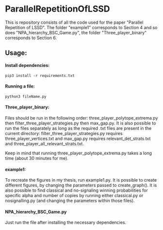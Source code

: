 # ParallelRepetitionOfLSSD
This is repository consists of all the code used for the paper "Parallel Repetition of LSSD". The folder "example1" corresponds to Section 4 and so does "NPA_hierarchy_BSC_Game.py", the folder "Three_player_binary" corresponds to Section 6.

## Usage:
#### Install dependencies:
```
pip3 install -r requirements.txt
```
#### Running a file:
```
python3 fileName.py
```
#### Three_player_binary:
Files should be run in the following order: three_player_polytope_extrema.py then filter_three_player_strategies.py then max_gap.py. 
It is also possible to run the files separately as long as the required .txt files are present in the current directory: 
filter_three_player_strategies.py requires three_player_vertices.txt and
max_gap.py requires relevant_det_strats.txt and three_player_all_relevant_strats.txt.

Keep in mind that running three_player_polytope_extrema.py takes a long time (about 30 minutes for me).

#### example1:
To recreate the figures in my thesis, run example1.py.
It is possible to create different figures, by changing the parameters passed to create_graph().
It is also possible to find classical and no-signaling winning probabilities for specific alpha and number of copies by running either classical.py or 
nosignalling.py (and changing the parameters within those files).

#### NPA_hierarchy_BSC_Game.py
Just run the file after installing the necessary dependencies.
